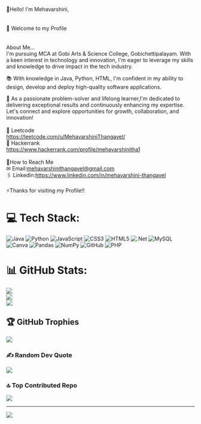 👋Hello! I'm Mehavarshini,<br> <br>  
    🤩 Welcome to my Profile<br><br>  
About Me...   <br> 
I'm pursuing MCA at Gobi Arts & Science College,
Gobichettipalayam. With a keen interest in technology and innovation, 
I'm eager to leverage my skills and knowledge to drive impact in the 
tech industry.<br>

📚 With knowledge in Java, Python, HTML, I'm confident in my ability to design, 
develop and deploy high-quality software applications.<br>

🤝 As a passionate problem-solver and lifelong learner,I'm dedicated to delivering 
exceptional results and continuously enhancing my expertise.<br> 
Let's connect and explore opportunities for growth, collaboration, and innovation!<br> 
<br>📌 Leetcode <br>https://leetcode.com/u/MehavarshiniThangavel/<br>📌 Hackerrank <br>https://www.hackerrank.com/profile/mehavarshinitha1<br><br>🎯How to Reach Me<br>  ✉ Email:mehavarshinithangavel@gmail.com<br>🖇 LinkedIn:https://www.linkedin.com/in/mehavarshini-thangavel<br><br>         ⚡Thanks for visiting my Profile!! <br>


# 💻 Tech Stack:
![Java](https://img.shields.io/badge/java-%23ED8B00.svg?style=for-the-badge&logo=openjdk&logoColor=white) ![Python](https://img.shields.io/badge/python-3670A0?style=for-the-badge&logo=python&logoColor=ffdd54) ![JavaScript](https://img.shields.io/badge/javascript-%23323330.svg?style=for-the-badge&logo=javascript&logoColor=%23F7DF1E) ![CSS3](https://img.shields.io/badge/css3-%231572B6.svg?style=for-the-badge&logo=css3&logoColor=white) ![HTML5](https://img.shields.io/badge/html5-%23E34F26.svg?style=for-the-badge&logo=html5&logoColor=white) ![.Net](https://img.shields.io/badge/.NET-5C2D91?style=for-the-badge&logo=.net&logoColor=white) ![MySQL](https://img.shields.io/badge/mysql-4479A1.svg?style=for-the-badge&logo=mysql&logoColor=white) ![Canva](https://img.shields.io/badge/Canva-%2300C4CC.svg?style=for-the-badge&logo=Canva&logoColor=white) ![Pandas](https://img.shields.io/badge/pandas-%23150458.svg?style=for-the-badge&logo=pandas&logoColor=white) ![NumPy](https://img.shields.io/badge/numpy-%23013243.svg?style=for-the-badge&logo=numpy&logoColor=white) ![GitHub](https://img.shields.io/badge/github-%23121011.svg?style=for-the-badge&logo=github&logoColor=white) ![PHP](https://img.shields.io/badge/php-%23777BB4.svg?style=for-the-badge&logo=php&logoColor=white)
# 📊 GitHub Stats:
![](https://github-readme-stats.vercel.app/api?username=MehavarshiniThangavel&theme=jolly&hide_border=false&include_all_commits=false&count_private=false)<br/>
![](https://github-readme-streak-stats.herokuapp.com/?user=MehavarshiniThangavel&theme=jolly&hide_border=false)<br/>
![](https://github-readme-stats.vercel.app/api/top-langs/?username=MehavarshiniThangavel&theme=jolly&hide_border=false&include_all_commits=false&count_private=false&layout=compact)

## 🏆 GitHub Trophies
![](https://github-profile-trophy.vercel.app/?username=MehavarshiniThangavel&theme=radical&no-frame=false&no-bg=true&margin-w=4)

### ✍️ Random Dev Quote
![](https://quotes-github-readme.vercel.app/api?type=horizontal&theme=radical)

### 🔝 Top Contributed Repo
![](https://github-contributor-stats.vercel.app/api?username=MehavarshiniThangavel&limit=5&theme=dark&combine_all_yearly_contributions=true)

---
[![](https://visitcount.itsvg.in/api?id=MehavarshiniThangavel&icon=0&color=0)](https://visitcount.itsvg.in)

<!-- Proudly created with GPRM ( https://gprm.itsvg.in ) -->
